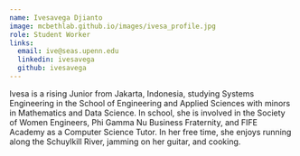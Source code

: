 ```yaml
---
name: Ivesavega Djianto
image: mcbethlab.github.io/images/ivesa_profile.jpg
role: Student Worker
links:
  email: ive@seas.upenn.edu
  linkedin: ivesavega
  github: ivesavega
---
```


Ivesa is a rising Junior from Jakarta, Indonesia, studying Systems Engineering in the School of Engineering and Applied Sciences with minors in Mathematics and Data Science.
In school, she is involved in the Society of Women Engineers, Phi Gamma Nu Business Fraternity, and FIFE Academy as a Computer Science Tutor. In her free
time, she enjoys running along the Schuylkill River, jamming on her guitar, and cooking. 
